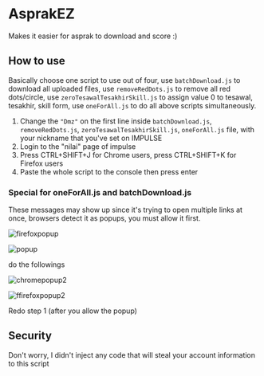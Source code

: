 # AsprakEZ
Makes it easier for asprak to download and score :)

## How to use
Basically choose one script to use out of four, use `batchDownload.js` to download all uploaded files, use `removeRedDots.js` to remove all red dots/circle, use `zeroTesawalTesakhirSkill.js` to assign value 0 to tesawal, tesakhir, skill form, use `oneForAll.js` to do all above scripts simultaneously.

1. Change the `"Dmz"` on the first line inside `batchDownload.js`, `removeRedDots.js`, `zeroTesawalTesakhirSkill.js`, `oneForAll.js` file, with your nickname that you've set on IMPULSE
2. Login to the "nilai" page of impulse
3. Press CTRL+SHIFT+J for Chrome users, press CTRL+SHIFT+K for Firefox users
4. Paste the whole script to the console then press enter

### Special for oneForAll.js and batchDownload.js
These messages may show up since it's trying to open multiple links at once, browsers detect it as popups, you must allow it first.

![firefoxpopup](https://user-images.githubusercontent.com/4760947/32130562-d0365a08-bbc4-11e7-9af5-ce767afcd1de.png)

![popup](https://user-images.githubusercontent.com/4760947/32130563-d06864d0-bbc4-11e7-8897-b26c4bc77262.png)

do the followings

![chromepopup2](https://user-images.githubusercontent.com/4760947/32130560-cfcded1a-bbc4-11e7-86b9-bab41e9073e6.png)

![ffirefoxpopup2](https://user-images.githubusercontent.com/4760947/32130561-d0042f6a-bbc4-11e7-9442-ba8e4dafaa3f.png)

Redo step 1 (after you allow the popup)

## Security
Don't worry, I didn't inject any code that will steal your account information to this script
